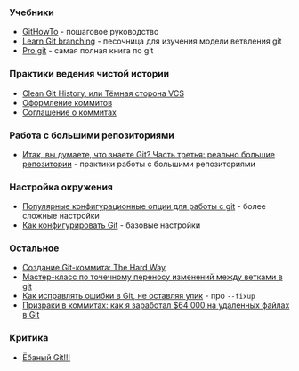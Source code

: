### Учебники

- [GitHowTo](https://githowto.com/ru) - пошаговое руководство
- [Learn Git branching](https://learngitbranching.js.org/?locale=ru_RU) - песочница для изучения модели ветвления git
- [Pro git](https://git-scm.com/book/ru/v2) - самая полная книга по git

### Практики ведения чистой истории

- [Clean Git History, или Тёмная сторона VCS](https://habr.com/ru/companies/ozontech/articles/754526/)
- [Оформление коммитов](https://github.com/slashsbin/styleguide-git-commit-message)
- [Соглашение о коммитах](https://www.conventionalcommits.org/ru/v1.0.0/)

### Работа с большими репозиториями

- [Итак, вы думаете, что знаете Git? Часть третья: реально большие репозитории](https://habr.com/ru/articles/795635/) - практики работы с большими репозиториями

### Настройка окружения

- [Популярные конфигурационные опции для работы с git](https://habr.com/ru/articles/796119/) - более сложные настройки
- [Как конфигурировать Git](https://habr.com/ru/articles/886538/) - базовые настройки

### Остальное

- [Создание Git-коммита: The Hard Way](https://habr.com/ru/companies/beget/articles/841984/)
- [Мастер-класс по точечному переносу изменений между ветками в git](https://habr.com/ru/companies/datafeel/articles/875258/)
- [Как исправлять ошибки в Git, не оставляя улик](https://habr.com/ru/articles/881614/) - про `--fixup`
- [Призраки в коммитах: как я заработал $64 000 на удаленных файлах в Git](https://habr.com/ru/companies/bastion/articles/916752/)

### Критика

- [Ёбаный Git!!!](https://ohshitgit.com/ru)
